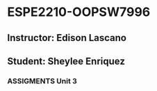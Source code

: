 # ESPE2210-OOPSW7996
## Instructor: Edison Lascano
## Student: Sheylee Enriquez
### ASSIGMENTS Unit 3 
